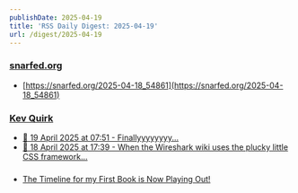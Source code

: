 ```yaml
---
publishDate: 2025-04-19
title: 'RSS Daily Digest: 2025-04-19'
url: /digest/2025-04-19
---
```


### [snarfed.org](https://snarfed.org/)

  * [https://snarfed.org/2025-04-18_54861](https://snarfed.org/2025-04-18_54861)
  
### [Kev Quirk](https://kevquirk.com/)

  * [📝 19 April 2025 at 07:51 - Finallyyyyyyyy...](https://kevquirk.com/notes/20250419-0751)
  * [📝 18 April 2025 at 17:39 - When the Wireshark wiki uses the plucky little CSS framework...](https://kevquirk.com/notes/20250418-1739)
  
### [](https://rodyne.com/)

  * [The Timeline for my First Book is Now Playing Out!](https://rodyne.com/?p=1997)
  
